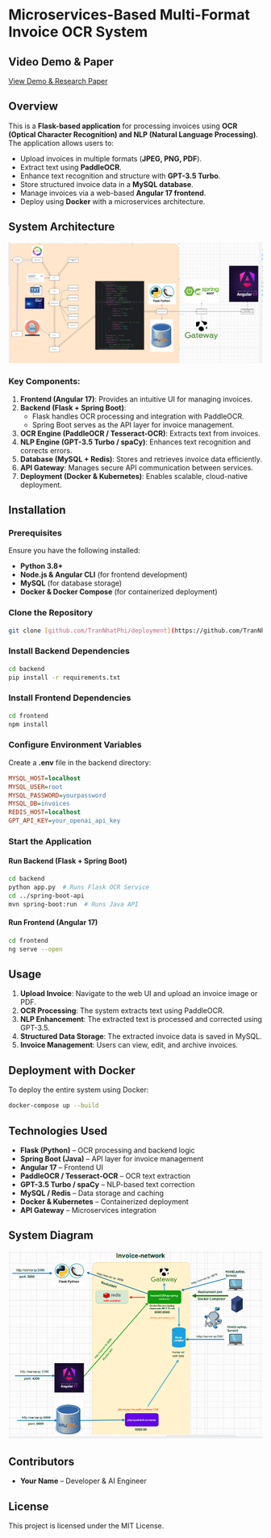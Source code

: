 # Microservices-Based Multi-Format Invoice OCR System

## Video Demo & Paper
[View Demo & Research Paper](https://drive.google.com/drive/folders/1eXztyCl3HCcCGt2e18_DnpSyNrr_H8bY?usp=sharing)

## Overview
This is a **Flask-based application** for processing invoices using **OCR (Optical Character Recognition) and NLP (Natural Language Processing)**. The application allows users to:
- Upload invoices in multiple formats (**JPEG, PNG, PDF**).
- Extract text using **PaddleOCR**.
- Enhance text recognition and structure with **GPT-3.5 Turbo**.
- Store structured invoice data in a **MySQL database**.
- Manage invoices via a web-based **Angular 17 frontend**.
- Deploy using **Docker** with a microservices architecture.

## System Architecture
![Multi-Format Invoice OCR Workflow](ImageSystem/1.png)

### Key Components:
1. **Frontend (Angular 17)**: Provides an intuitive UI for managing invoices.
2. **Backend (Flask + Spring Boot)**:
   - Flask handles OCR processing and integration with PaddleOCR.
   - Spring Boot serves as the API layer for invoice management.
3. **OCR Engine (PaddleOCR / Tesseract-OCR)**: Extracts text from invoices.
4. **NLP Engine (GPT-3.5 Turbo / spaCy)**: Enhances text recognition and corrects errors.
5. **Database (MySQL + Redis)**: Stores and retrieves invoice data efficiently.
6. **API Gateway**: Manages secure API communication between services.
7. **Deployment (Docker & Kubernetes)**: Enables scalable, cloud-native deployment.

## Installation
### Prerequisites
Ensure you have the following installed:
- **Python 3.8+**
- **Node.js & Angular CLI** (for frontend development)
- **MySQL** (for database storage)
- **Docker & Docker Compose** (for containerized deployment)

### Clone the Repository
```bash
git clone [github.com/TranNhatPhi/deployment](https://github.com/TranNhatPhi/deployment/)
```

### Install Backend Dependencies
```bash
cd backend
pip install -r requirements.txt
```

### Install Frontend Dependencies
```bash
cd frontend
npm install
```

### Configure Environment Variables
Create a **.env** file in the backend directory:
```ini
MYSQL_HOST=localhost
MYSQL_USER=root
MYSQL_PASSWORD=yourpassword
MYSQL_DB=invoices
REDIS_HOST=localhost
GPT_API_KEY=your_openai_api_key
```

### Start the Application
#### Run Backend (Flask + Spring Boot)
```bash
cd backend
python app.py  # Runs Flask OCR Service
cd ../spring-boot-api
mvn spring-boot:run  # Runs Java API
```

#### Run Frontend (Angular 17)
```bash
cd frontend
ng serve --open
```

## Usage
1. **Upload Invoice**: Navigate to the web UI and upload an invoice image or PDF.
2. **OCR Processing**: The system extracts text using PaddleOCR.
3. **NLP Enhancement**: The extracted text is processed and corrected using GPT-3.5.
4. **Structured Data Storage**: The extracted invoice data is saved in MySQL.
5. **Invoice Management**: Users can view, edit, and archive invoices.

## Deployment with Docker
To deploy the entire system using Docker:
```bash
docker-compose up --build
```

## Technologies Used
- **Flask (Python)** – OCR processing and backend logic
- **Spring Boot (Java)** – API layer for invoice management
- **Angular 17** – Frontend UI
- **PaddleOCR / Tesseract-OCR** – OCR text extraction
- **GPT-3.5 Turbo / spaCy** – NLP-based text correction
- **MySQL / Redis** – Data storage and caching
- **Docker & Kubernetes** – Containerized deployment
- **API Gateway** – Microservices integration

## System Diagram
![Invoice Archive System](ImageSystem/2.png)

## Contributors
- **Your Name** – Developer & AI Engineer

## License
This project is licensed under the MIT License.
